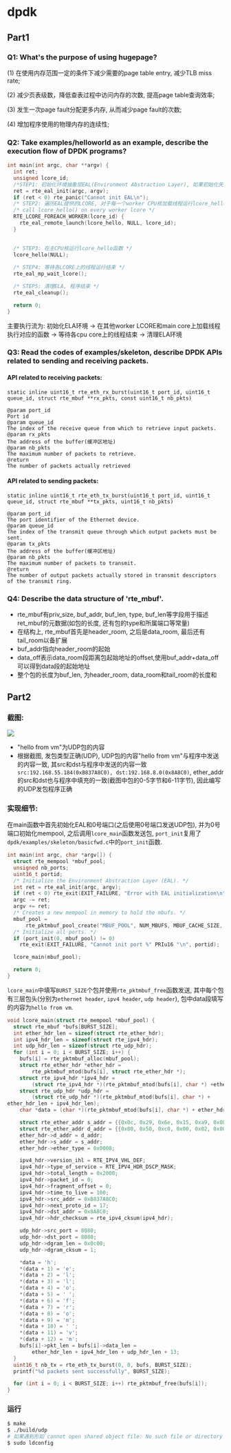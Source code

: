 # dpdk

## Part1

### Q1: What's the purpose of using hugepage?
(1) 在使用内存范围一定的条件下减少需要的page table entry, 减少TLB miss rate;

(2) 减少页表级数，降低查表过程中访问内存的次数, 提高page table查询效率;

(3) 发生一次page fault分配更多内存, 从而减少page fault的次数;

(4) 增加程序使用的物理内存的连续性;

### Q2: Take examples/helloworld as an example, describe the execution flow of DPDK programs?
````c
int main(int argc, char **argv) {
  int ret;
  unsigned lcore_id;
  /*STEP1: 初始化环境抽象层EAL(Environment Abstraction Layer), 如果初始化失败则报错 */
  ret = rte_eal_init(argc, argv);
  if (ret < 0) rte_panic("Cannot init EAL\n");
  /* STEP2: 遍历EAL提供的LCORE, 对于每一个worker CPU核加载线程运行lcore_hello函数  */
  /* call lcore_hello() on every worker lcore */
  RTE_LCORE_FOREACH_WORKER(lcore_id) {
    rte_eal_remote_launch(lcore_hello, NULL, lcore_id);
  }
  

  /* STEP3: 在主CPU核运行lcore_hello函数 */
  lcore_hello(NULL);
  
  /* STEP4: 等待各LCORE上的线程运行结束 */
  rte_eal_mp_wait_lcore();

  /* STEP5: 清理ELA, 程序结束 */
  rte_eal_cleanup();

  return 0;
}
````
主要执行流为: 初始化ELA环境 -> 在其他worker LCORE和main core上加载线程执行对应的函数 -> 等待各cpu core上的线程结束 -> 清理ELA环境

### Q3: Read the codes of examples/skeleton, describe DPDK APIs related to sending and receiving packets.

#### API related to receiving packets:

````static inline uint16_t rte_eth_rx_burst(uint16_t port_id, uint16_t queue_id, struct rte_mbuf **rx_pkts, const uint16_t nb_pkts)````

````
@param port_id
Port id
@param queue_id
The index of the receive queue from which to retrieve input packets.
@param rx_pkts
The address of the buffer(缓冲区地址)
@param nb_pkts
The maximum number of packets to retrieve.
@return
The number of packets actually retrieved
````

#### API related to sending packets:

````static inline uint16_t rte_eth_tx_burst(uint16_t port_id, uint16_t queue_id, struct rte_mbuf **tx_pkts, uint16_t nb_pkts)````

````
@param port_id
The port identifier of the Ethernet device.
@param queue_id
The index of the transmit queue through which output packets must be sent.
@param tx_pkts
The address of the buffer(缓冲区地址)
@param nb_pkts
The maximum number of packets to transmit.
@return
The number of output packets actually stored in transmit descriptors of the transmit ring.
````

### Q4:  Describe the data structure of 'rte_mbuf'.

 - rte_mbuf有priv_size, buf_addr,  buf_len, type, buf_len等字段用于描述ret_mbuf的元数据(如包的长度, 还有包的type和所属端口等常量)
 - 在结构上, rte_mbuf首先是header_room, 之后是data_room, 最后还有tail_room以备扩展
 - buf_addr指向header_room的起始
 - data_off表示data_room段距离包起始地址的offset,使用buf_addr+data_off可以得到data段的起始地址
 - 整个包的长度为buf_len, 为header_room, data_room和tail_room的长度和

## Part2

### 截图:
![](pic/sc-1.png)


 - "hello from vm"为UDP包的内容
 - 根据截图, 发包类型正确(UDP), UDP包的内容"hello from vm"与程序中发送的内容一致, 其src和dst与程序中发送的内容一致`src:192.168.55.184(0xB837A8C0), dst:192.168.8.0(0x8A8C0)`, ether_addr的src和dst也与程序中填充的一致(截图中包的0-5字节和6-11字节), 因此编写的UDP发包程序正确

### 实现细节:

在main函数中首先初始化EAL和0号端口(之后使用0号端口发送UDP包), 并为0号端口初始化mempool, 之后调用````lcore_main````函数发送包, ````port_init````复用了````dpdk/examples/skeleton/basicfwd.c````中的````port_init````函数.

````c
int main(int argc, char *argv[]) {
  struct rte_mempool *mbuf_pool;
  unsigned nb_ports;
  uint16_t portid;
  /* Initialize the Environment Abstraction Layer (EAL). */
  int ret = rte_eal_init(argc, argv);
  if (ret < 0) rte_exit(EXIT_FAILURE, "Error with EAL initialization\n");
  argc -= ret;
  argv += ret;
  /* Creates a new mempool in memory to hold the mbufs. */
  mbuf_pool =
      rte_pktmbuf_pool_create("MBUF_POOL", NUM_MBUFS, MBUF_CACHE_SIZE, 0, RTE_MBUF_DEFAULT_BUF_SIZE, rte_socket_id());
  /* Initialize all ports. */
  if (port_init(0, mbuf_pool) != 0)
    rte_exit(EXIT_FAILURE, "Cannot init port %" PRIu16 "\n", portid);

  lcore_main(mbuf_pool);

  return 0;
}
````

````lcore_main````中填写````BURST_SIZE````个包并使用````rte_pktmbuf_free````函数发送, 其中每个包有三层包头(分别为````ethernet header````, ````ipv4 header````, ````udp header````), 包中data段填写的内容为````hello from vm````.

````c
void lcore_main(struct rte_mempool *mbuf_pool) {
  struct rte_mbuf *bufs[BURST_SIZE];
  int ether_hdr_len = sizeof(struct rte_ether_hdr);
  int ipv4_hdr_len = sizeof(struct rte_ipv4_hdr);
  int udp_hdr_len = sizeof(struct rte_udp_hdr);
  for (int i = 0; i < BURST_SIZE; i++) {
    bufs[i] = rte_pktmbuf_alloc(mbuf_pool);
    struct rte_ether_hdr *ether_hdr =
        rte_pktmbuf_mtod(bufs[i], struct rte_ether_hdr *);
    struct rte_ipv4_hdr *ipv4_hdr =
        (struct rte_ipv4_hdr *)(rte_pktmbuf_mtod(bufs[i], char *) +ether_hdr_len);
    struct rte_udp_hdr *udp_hdr =
        (struct rte_udp_hdr *)(rte_pktmbuf_mtod(bufs[i], char *) +
ether_hdr_len + ipv4_hdr_len);
    char *data = (char *)(rte_pktmbuf_mtod(bufs[i], char *) + ether_hdr_len + ipv4_hdr_len + udp_hdr_len);

    struct rte_ether_addr s_addr = {{0x0c, 0x29, 0x6e, 0x15, 0xa9, 0x08}};
    struct rte_ether_addr d_addr = {{0x00, 0x50, 0xc0, 0x00, 0x02, 0x00}};
    ether_hdr->d_addr = d_addr;
    ether_hdr->s_addr = s_addr;
    ether_hdr->ether_type = 0x0008;

    ipv4_hdr->version_ihl = RTE_IPV4_VHL_DEF;
    ipv4_hdr->type_of_service = RTE_IPV4_HDR_DSCP_MASK;
    ipv4_hdr->total_length = 0x2000;
    ipv4_hdr->packet_id = 0;
    ipv4_hdr->fragment_offset = 0;
    ipv4_hdr->time_to_live = 100;
    ipv4_hdr->src_addr = 0xB837A8C0;
    ipv4_hdr->next_proto_id = 17;
    ipv4_hdr->dst_addr = 0x8A8C0;
    ipv4_hdr->hdr_checksum = rte_ipv4_cksum(ipv4_hdr);

    udp_hdr->src_port = 8080;
    udp_hdr->dst_port = 8080;
    udp_hdr->dgram_len = 0x0c00;
    udp_hdr->dgram_cksum = 1;

    *data = 'h';
    *(data + 1) = 'e';
    *(data + 2) = 'l';
    *(data + 3) = 'l';
    *(data + 4) = 'o';
    *(data + 5) = ' ';
    *(data + 6) = 'f';
    *(data + 7) = 'r';
    *(data + 8) = 'o';
    *(data + 9) = 'm';
    *(data + 10) = ' ';
    *(data + 11) = 'v';
    *(data + 12) = 'm';
    bufs[i]->pkt_len = bufs[i]->data_len =
        ether_hdr_len + ipv4_hdr_len + udp_hdr_len + 13;
  }
  uint16_t nb_tx = rte_eth_tx_burst(0, 0, bufs, BURST_SIZE);
  printf("%d packets sent successfully", BURST_SIZE);

  for (int i = 0; i < BURST_SIZE; i++) rte_pktmbuf_free(bufs[i]);
}
````

### 运行
````sh
$ make
$ ./build/udp
# 如果遇到形如`cannot open shared object file: No such file or directory`的错误可以使用如下指令
$ sudo ldconfig
````